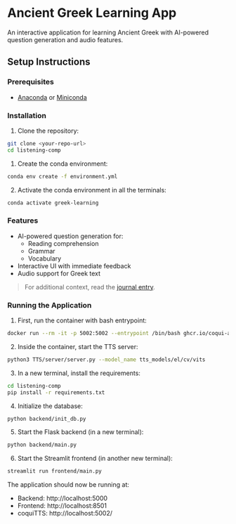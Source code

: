 # Ancient Greek Learning App

An interactive application for learning Ancient Greek with AI-powered question generation and audio features.

## Setup Instructions

### Prerequisites
- [Anaconda](https://www.anaconda.com/download) or [Miniconda](https://docs.conda.io/en/latest/miniconda.html)

### Installation

1. Clone the repository:
```bash
git clone <your-repo-url>
cd listening-comp
```

1. Create the conda environment:
```bash
conda env create -f environment.yml
```
2. Activate the conda environment in all the terminals:
```bash
conda activate greek-learning
```


### Features

- AI-powered question generation for:
  - Reading comprehension
  - Grammar
  - Vocabulary
- Interactive UI with immediate feedback
- Audio support for Greek text


>For additional context, read the [journal entry](../journal/week2.md).

### Running the Application


1. First, run the container with bash entrypoint:
```bash
docker run --rm -it -p 5002:5002 --entrypoint /bin/bash ghcr.io/coqui-ai/tts-cpu
```

2. Inside the container, start the TTS server:
```bash
python3 TTS/server/server.py --model_name tts_models/el/cv/vits
```

3. In a new terminal, install the requirements:
```bash
cd listening-comp
pip install -r requirements.txt
```

4. Initialize the database:
```bash
python backend/init_db.py
```

5. Start the Flask backend (in a new terminal):
```bash
python backend/main.py
```

6. Start the Streamlit frontend (in another new terminal):
```bash
streamlit run frontend/main.py
```

The application should now be running at:
- Backend: http://localhost:5000
- Frontend: http://localhost:8501
- coquiTTS: http://localhost:5002/